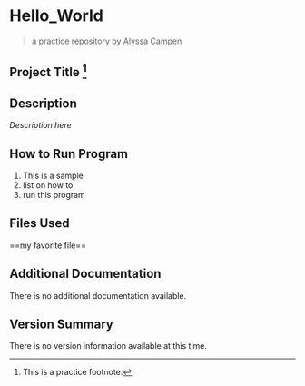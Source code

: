 # Hello_World
> a practice repository by Alyssa Campen
## Project Title [^1]
## Description
*Description here*
## How to Run Program
1. This is a sample
2. list on how to
3. run this program
## Files Used
==my favorite file==
## Additional Documentation
There is no additional documentation available.
## Version Summary
There is no version information available at this time.

[^1]: This is a practice footnote.
